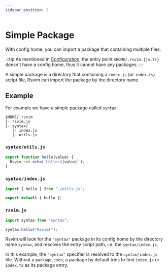 ```yaml
---
sidebar_position: 3
---
```


# Simple Package

With config home, you can import a package that containing multiple files.

:::tip
As mentioned in [Configuration](./#homersvimjsts), the entry point `$HOME/.rsvim.{js,ts}` doesn't have a config home, thus it cannot have any packages.
:::

A simple package is a directory that containing a `index.js` (or `index.ts`) script file, Rsvim can import the package by the directory name.

## Example

For example we have a simple package called `syntax`:

```
$HOME/.rsvim
|- rsvim.js
|- syntax/
   |- index.js
   |- utils.js
```

### `syntax/utils.js`

```javascript
export function hello(value) {
  Rsvim.cmd.echo(`Hello:${value}`);
}
```

### `syntax/index.js`

```javascript
import { hello } from "./utils.js";

export default { hello };
```

### `rsvim.js`

```javascript {1}
import syntax from "syntax";

syntax.hello("Rsvim!");
```

Rsvim will look for the `"syntax"` package in its config home by the directory name `syntax`, and resolves the entry script path, i.e. the `syntax/index.js`.

In this example, the `"syntax"` specifier is resolved to the `syntax/index.js` file. Without a `package.json`, a package by default tries to find `index.js` or `index.ts` as its package entry.
